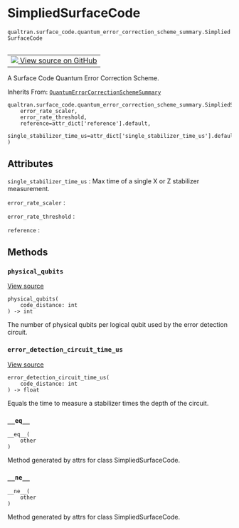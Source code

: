 # SimpliedSurfaceCode
`qualtran.surface_code.quantum_error_correction_scheme_summary.SimpliedSurfaceCode`


<table class="tfo-notebook-buttons tfo-api nocontent" align="left">
<td>
  <a target="_blank" href="https://github.com/quantumlib/Qualtran/blob/main/qualtran/surface_code/quantum_error_correction_scheme_summary.py#L95-L110">
    <img src="https://www.tensorflow.org/images/GitHub-Mark-32px.png" />
    View source on GitHub
  </a>
</td>
</table>



A Surface Code Quantum Error Correction Scheme.

Inherits From: [`QuantumErrorCorrectionSchemeSummary`](../../../qualtran/surface_code/QuantumErrorCorrectionSchemeSummary.md)

<pre class="devsite-click-to-copy prettyprint lang-py tfo-signature-link">
<code>qualtran.surface_code.quantum_error_correction_scheme_summary.SimpliedSurfaceCode(
    error_rate_scaler,
    error_rate_threshold,
    reference=attr_dict[&#x27;reference&#x27;].default,
    single_stabilizer_time_us=attr_dict[&#x27;single_stabilizer_time_us&#x27;].default
)
</code></pre>



<!-- Placeholder for "Used in" -->




<h2 class="add-link">Attributes</h2>

`single_stabilizer_time_us`<a id="single_stabilizer_time_us"></a>
: Max time of a single X or Z stabilizer measurement.

`error_rate_scaler`<a id="error_rate_scaler"></a>
: &nbsp;

`error_rate_threshold`<a id="error_rate_threshold"></a>
: &nbsp;

`reference`<a id="reference"></a>
: &nbsp;




## Methods

<h3 id="physical_qubits"><code>physical_qubits</code></h3>

<a target="_blank" class="external" href="https://github.com/quantumlib/Qualtran/blob/main/qualtran/surface_code/quantum_error_correction_scheme_summary.py#L105-L106">View source</a>

<pre class="devsite-click-to-copy prettyprint lang-py tfo-signature-link">
<code>physical_qubits(
    code_distance: int
) -> int
</code></pre>

The number of physical qubits per logical qubit used by the error detection circuit.


<h3 id="error_detection_circuit_time_us"><code>error_detection_circuit_time_us</code></h3>

<a target="_blank" class="external" href="https://github.com/quantumlib/Qualtran/blob/main/qualtran/surface_code/quantum_error_correction_scheme_summary.py#L108-L110">View source</a>

<pre class="devsite-click-to-copy prettyprint lang-py tfo-signature-link">
<code>error_detection_circuit_time_us(
    code_distance: int
) -> float
</code></pre>

Equals the time to measure a stabilizer times the depth of the circuit.


<h3 id="__eq__"><code>__eq__</code></h3>

<pre class="devsite-click-to-copy prettyprint lang-py tfo-signature-link">
<code>__eq__(
    other
)
</code></pre>

Method generated by attrs for class SimpliedSurfaceCode.


<h3 id="__ne__"><code>__ne__</code></h3>

<pre class="devsite-click-to-copy prettyprint lang-py tfo-signature-link">
<code>__ne__(
    other
)
</code></pre>

Method generated by attrs for class SimpliedSurfaceCode.




